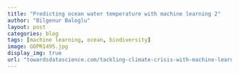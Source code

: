 ```yaml
---
title: "Predicting ocean water temperature with machine learning 2"
author: "Bilgenur Baloglu"
layout: post
categories: blog
tags: [machine learning, ocean, biodiversity]
image: GOPR1495.jpg
display_img: true
url: "towardsdatascience.com/tackling-climate-crisis-with-machine-learning-d9426fe1f5a9"
---
```

